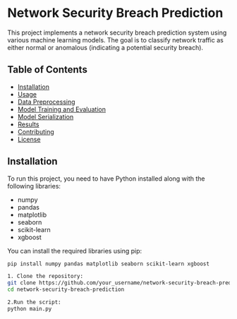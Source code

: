 # Network Security Breach Prediction

This project implements a network security breach prediction system using various machine learning models. The goal is to classify network traffic as either normal or anomalous (indicating a potential security breach).

## Table of Contents
- [Installation](#installation)
- [Usage](#usage)
- [Data Preprocessing](#data-preprocessing)
- [Model Training and Evaluation](#model-training-and-evaluation)
- [Model Serialization](#model-serialization)
- [Results](#results)
- [Contributing](#contributing)
- [License](#license)

## Installation

To run this project, you need to have Python installed along with the following libraries:
- numpy
- pandas
- matplotlib
- seaborn
- scikit-learn
- xgboost

You can install the required libraries using pip:

```bash
pip install numpy pandas matplotlib seaborn scikit-learn xgboost

1. Clone the repository:
git clone https://github.com/your_username/network-security-breach-prediction.git
cd network-security-breach-prediction

2.Run the script:
python main.py
